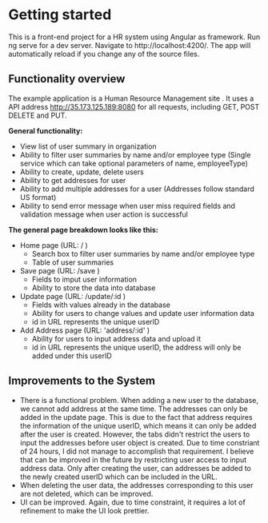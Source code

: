# Getting started

This is a front-end project for a HR system using Angular as framework. Run ng serve for a dev server. Navigate to http://localhost:4200/. The app will automatically reload if you change any of the source files.

## Functionality overview

The example application is a Human Resource Management site . It uses a API address http://35.173.125.189:8080 for all requests, including GET, POST DELETE and PUT.

**General functionality:**

- View list of user summary in organization
- Ability to filter user summaries by name and/or employee type (Single service which can take optional parameters of name, employeeType)
- Ability to create, update, delete users
- Ability to get addresses for user
- Ability to add multiple addresses for a user (Addresses follow standard US format)
- Ability to send error message when user miss required fields and validation message when user action is successful

**The general page breakdown looks like this:**

- Home page (URL: / )
    - Search box to filter user summaries by name and/or employee type
    - Table of user summaries
- Save page (URL: /save )
    - Fields to imput user information
    - Ability to store the data into database
- Update page (URL: /update/:id )
    - Fields with values already in the database
    - Ability for users to change values and update user information data
    - id in URL represents the unique userID
- Add Address page (URL: 'address/:id' )
    - Ability for users to input address data and upload it
    - id in URL represents the unique userID, the address will only be added under this userID

## Improvements to the System

- There is a functional problem. When adding a new user to the database, we cannot add address at the same time. The addresses can only be added in the update page. This is due to the fact that address requires the information of the unique userID, which means it can only be added after the user is created. However, the tabs didn't restrict the users to input the addresses before user object is created. Due to time constriant of 24 hours, I did not manage to accomplish that requirement. I believe that can be improved in the future by restricting user access to input address data. Only after creating the user, can addresses be added to the newly created userID which can be included in the URL.
- When deleting the user data, the addresses corresponding to this user are not deleted, which can be improved.
- UI can be improved. Again, due to time constraint, it requires a lot of refinement to make the UI look prettier. 
